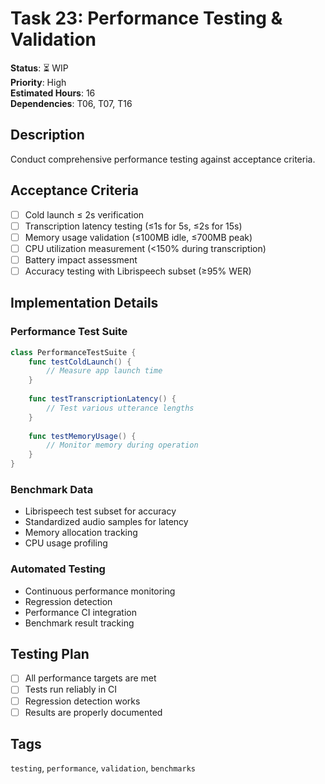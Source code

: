 # Task 23: Performance Testing & Validation

**Status**: ⏳ WIP  
**Priority**: High  
**Estimated Hours**: 16  
**Dependencies**: T06, T07, T16  

## Description

Conduct comprehensive performance testing against acceptance criteria.

## Acceptance Criteria

- [ ] Cold launch ≤ 2s verification
- [ ] Transcription latency testing (≤1s for 5s, ≤2s for 15s)
- [ ] Memory usage validation (≤100MB idle, ≤700MB peak)
- [ ] CPU utilization measurement (<150% during transcription)
- [ ] Battery impact assessment
- [ ] Accuracy testing with Librispeech subset (≥95% WER)

## Implementation Details

### Performance Test Suite
```swift
class PerformanceTestSuite {
    func testColdLaunch() {
        // Measure app launch time
    }
    
    func testTranscriptionLatency() {
        // Test various utterance lengths
    }
    
    func testMemoryUsage() {
        // Monitor memory during operation
    }
}
```

### Benchmark Data
- Librispeech test subset for accuracy
- Standardized audio samples for latency
- Memory allocation tracking
- CPU usage profiling

### Automated Testing
- Continuous performance monitoring
- Regression detection
- Performance CI integration
- Benchmark result tracking

## Testing Plan

- [ ] All performance targets are met
- [ ] Tests run reliably in CI
- [ ] Regression detection works
- [ ] Results are properly documented

## Tags
`testing`, `performance`, `validation`, `benchmarks`